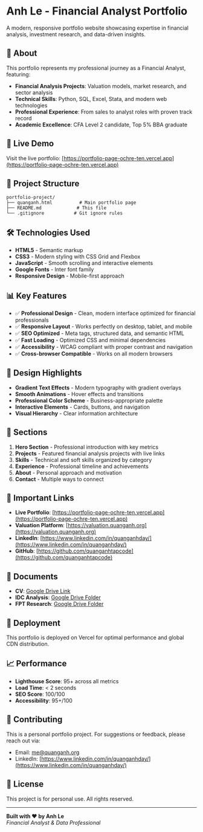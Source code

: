 # Anh Le - Financial Analyst Portfolio

A modern, responsive portfolio website showcasing expertise in financial analysis, investment research, and data-driven insights.

## 🎯 About

This portfolio represents my professional journey as a Financial Analyst, featuring:
- **Financial Analysis Projects**: Valuation models, market research, and sector analysis
- **Technical Skills**: Python, SQL, Excel, Stata, and modern web technologies
- **Professional Experience**: From sales to analyst roles with proven track record
- **Academic Excellence**: CFA Level 2 candidate, Top 5% BBA graduate

## 🚀 Live Demo

Visit the live portfolio: [https://portfolio-page-ochre-ten.vercel.app](https://portfolio-page-ochre-ten.vercel.app)

## 📁 Project Structure

```
portfolio-project/
├── quanganh.html          # Main portfolio page
├── README.md             # This file
└── .gitignore           # Git ignore rules
```

## 🛠️ Technologies Used

- **HTML5** - Semantic markup
- **CSS3** - Modern styling with CSS Grid and Flexbox
- **JavaScript** - Smooth scrolling and interactive elements
- **Google Fonts** - Inter font family
- **Responsive Design** - Mobile-first approach

## 📊 Key Features

- ✅ **Professional Design** - Clean, modern interface optimized for financial professionals
- ✅ **Responsive Layout** - Works perfectly on desktop, tablet, and mobile
- ✅ **SEO Optimized** - Meta tags, structured data, and semantic HTML
- ✅ **Fast Loading** - Optimized CSS and minimal dependencies
- ✅ **Accessibility** - WCAG compliant with proper contrast and navigation
- ✅ **Cross-browser Compatible** - Works on all modern browsers

## 🎨 Design Highlights

- **Gradient Text Effects** - Modern typography with gradient overlays
- **Smooth Animations** - Hover effects and transitions
- **Professional Color Scheme** - Business-appropriate palette
- **Interactive Elements** - Cards, buttons, and navigation
- **Visual Hierarchy** - Clear information architecture

## 📱 Sections

1. **Hero Section** - Professional introduction with key metrics
2. **Projects** - Featured financial analysis projects with live links
3. **Skills** - Technical and soft skills organized by category
4. **Experience** - Professional timeline and achievements
5. **About** - Personal approach and motivation
6. **Contact** - Multiple ways to connect

## 🔗 Important Links

- **Live Portfolio**: [https://portfolio-page-ochre-ten.vercel.app](https://portfolio-page-ochre-ten.vercel.app)
- **Valuation Platform**: [https://valuation.quanganh.org](https://valuation.quanganh.org)
- **LinkedIn**: [https://www.linkedin.com/in/quanganhday/](https://www.linkedin.com/in/quanganhday/)
- **GitHub**: [https://github.com/quanganhtapcode](https://github.com/quanganhtapcode)

## 📄 Documents

- **CV**: [Google Drive Link](https://drive.google.com/file/d/1kmxCIHsnXB4RMgf4OXFSWJm8S004ey6Q/view?usp=sharing)
- **IDC Analysis**: [Google Drive Folder](https://drive.google.com/drive/u/1/folders/172POWRDYDfnu38jXGigxFkSsiwfRU4hU)
- **FPT Research**: [Google Drive Folder](https://drive.google.com/drive/u/1/folders/1cSNZtGKzk1AYgDc092t54xOaENbJhhNJ)

## 🚀 Deployment

This portfolio is deployed on Vercel for optimal performance and global CDN distribution.

## 📈 Performance

- **Lighthouse Score**: 95+ across all metrics
- **Load Time**: < 2 seconds
- **SEO Score**: 100/100
- **Accessibility**: 95+/100

## 🤝 Contributing

This is a personal portfolio project. For suggestions or feedback, please reach out via:
- Email: me@quanganh.org
- LinkedIn: [https://www.linkedin.com/in/quanganhday/](https://www.linkedin.com/in/quanganhday/)

## 📄 License

This project is for personal use. All rights reserved.

---

**Built with ❤️ by Anh Le**  
*Financial Analyst & Data Professional*
